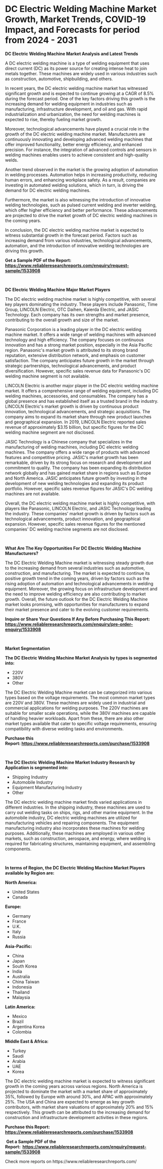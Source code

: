 <p><h1>DC Electric Welding Machine Market Growth, Market Trends, COVID-19 Impact, and Forecasts for period from 2024 - 2031</h1></p><p><strong>DC Electric Welding Machine Market Analysis and Latest Trends</strong></p>
<p><p>A DC electric welding machine is a type of welding equipment that uses direct current (DC) as its power source for creating intense heat to join metals together. These machines are widely used in various industries such as construction, automotive, shipbuilding, and others.</p><p>In recent years, the DC electric welding machine market has witnessed significant growth and is expected to continue growing at a CAGR of 8.5% during the forecast period. One of the key factors driving this growth is the increasing demand for welding equipment in industries such as manufacturing, infrastructure development, and oil and gas. With rapid industrialization and urbanization, the need for welding machines is expected to rise, thereby fueling market growth.</p><p>Moreover, technological advancements have played a crucial role in the growth of the DC electric welding machine market. Manufacturers are continuously innovating and developing advanced welding machines that offer improved functionality, better energy efficiency, and enhanced precision. For instance, the integration of advanced controls and sensors in welding machines enables users to achieve consistent and high-quality welds.</p><p>Another trend observed in the market is the growing adoption of automation in welding processes. Automation helps in increasing productivity, reducing human errors, and enhancing workplace safety. As a result, companies are investing in automated welding solutions, which in turn, is driving the demand for DC electric welding machines.</p><p>Furthermore, the market is also witnessing the introduction of innovative welding technologies, such as pulsed current welding and inverter welding, which offer higher efficiency and better performance. These advancements are projected to drive the market growth of DC electric welding machines in the coming years.</p><p>In conclusion, the DC electric welding machine market is expected to witness substantial growth in the forecast period. Factors such as increasing demand from various industries, technological advancements, automation, and the introduction of innovative welding technologies are driving this growth.</p></p>
<p><strong>Get a Sample PDF of the Report:&nbsp; <a href="https://www.reliableresearchreports.com/enquiry/request-sample/1533908">https://www.reliableresearchreports.com/enquiry/request-sample/1533908</a></strong></p>
<p>&nbsp;</p>
<p><strong>DC Electric Welding Machine Major Market Players</strong></p>
<p><p>The DC electric welding machine market is highly competitive, with several key players dominating the industry. These players include Panasonic, Time Group, LINCOLN Electric, OTC Daihen, Kaierda Electric, and JASIC Technology. Each company has its own strengths and market presence, contributing to the overall growth and size of the market.</p><p>Panasonic Corporation is a leading player in the DC electric welding machine market. It offers a wide range of welding machines with advanced technology and high efficiency. The company focuses on continuous innovation and has a strong market position, especially in the Asia Pacific region. Panasonic's market growth is attributed to its strong brand reputation, extensive distribution network, and emphasis on customer satisfaction. The company anticipates future growth in the market through strategic partnerships, technological advancements, and product diversification. However, specific sales revenue data for Panasonic's DC welding machine segment is not available.</p><p>LINCOLN Electric is another major player in the DC electric welding machine market. It offers a comprehensive range of welding equipment, including DC welding machines, accessories, and consumables. The company has a global presence and has established itself as a trusted brand in the industry. LINCOLN Electric's market growth is driven by continuous product innovation, technological advancements, and strategic acquisitions. The company aims to expand its market share through new product launches and geographical expansion. In 2019, LINCOLN Electric reported sales revenue of approximately $3.15 billion, but specific figures for the DC welding machine segment are not disclosed.</p><p>JASIC Technology is a Chinese company that specializes in the manufacturing of welding machines, including DC electric welding machines. The company offers a wide range of products with advanced features and competitive pricing. JASIC's market growth has been remarkable, driven by its strong focus on research and development and commitment to quality. The company has been expanding its distribution network globally and has gained market share in regions such as Europe and North America. JASIC anticipates future growth by investing in the development of new welding technologies and expanding its product portfolio. However, specific sales revenue figures for JASIC's DC welding machines are not available.</p><p>Overall, the DC electric welding machine market is highly competitive, with players like Panasonic, LINCOLN Electric, and JASIC Technology leading the industry. These companies' market growth is driven by factors such as technological advancements, product innovation, and geographical expansion. However, specific sales revenue figures for the mentioned companies' DC welding machine segments are not disclosed.</p></p>
<p>&nbsp;</p>
<p><strong>What Are The Key Opportunities For DC Electric Welding Machine Manufacturers?</strong></p>
<p><p>The DC Electric Welding Machine market is witnessing steady growth due to the increasing demand from several industries such as automotive, construction, and manufacturing. The market is expected to continue its positive growth trend in the coming years, driven by factors such as the rising adoption of automation and technological advancements in welding equipment. Moreover, the growing focus on infrastructure development and the need to improve welding efficiency are also contributing to market growth. Overall, the future outlook for the DC Electric Welding Machine market looks promising, with opportunities for manufacturers to expand their market presence and cater to the evolving customer requirements.</p></p>
<p><strong>Inquire or Share Your Questions If Any Before Purchasing This Report: <a href="https://www.reliableresearchreports.com/enquiry/pre-order-enquiry/1533908">https://www.reliableresearchreports.com/enquiry/pre-order-enquiry/1533908</a></strong></p>
<p>&nbsp;</p>
<p><strong>Market Segmentation</strong></p>
<p><strong>The DC Electric Welding Machine Market Analysis by types is segmented into:</strong></p>
<p><ul><li>220V</li><li>380V</li><li>Other</li></ul></p>
<p><p>The DC Electric Welding Machine market can be categorized into various types based on the voltage requirements. The most common market types are 220V and 380V. These machines are widely used in industrial and commercial applications for welding purposes. The 220V machines are suitable for smaller scale operations, while the 380V machines are capable of handling heavier workloads. Apart from these, there are also other market types available that cater to specific voltage requirements, ensuring compatibility with diverse welding tasks and environments.</p></p>
<p><strong>Purchase this Report:&nbsp;<a href="https://www.reliableresearchreports.com/purchase/1533908">https://www.reliableresearchreports.com/purchase/1533908</a></strong></p>
<p>&nbsp;</p>
<p><strong>The DC Electric Welding Machine Market Industry Research by Application is segmented into:</strong></p>
<p><ul><li>Shipping Industry</li><li>Automobile Industry</li><li>Equipment Manufacturing Industry</li><li>Other</li></ul></p>
<p><p>The DC electric welding machine market finds varied applications in different industries. In the shipping industry, these machines are used to carry out welding tasks on ships, rigs, and other marine equipment. In the automobile industry, DC electric welding machines are utilized for manufacturing vehicles and repairing components. The equipment manufacturing industry also incorporates these machines for welding purposes. Additionally, these machines are employed in various other markets, such as construction, aerospace, and energy, where welding is required for fabricating structures, maintaining equipment, and assembling components.</p></p>
<p>&nbsp;</p>
<p><strong>In terms of Region, the DC Electric Welding Machine Market Players available by Region are:</strong></p>
<p>
    <p> <strong> North America: </strong>
        <ul>
            <li>United States</li>
            <li>Canada</li>
        </ul>
        </p> 
    <p> <strong> Europe: </strong>
        <ul>
            <li>Germany</li>
            <li>France</li>
            <li>U.K.</li>
            <li>Italy</li>
            <li>Russia</li>
        </ul>
        </p> 
    <p> <strong> Asia-Pacific: </strong>
        <ul>
            <li>China</li>
            <li>Japan</li>
            <li>South Korea</li>
            <li>India</li>
            <li>Australia</li>
            <li>China Taiwan</li>
            <li>Indonesia</li>
            <li>Thailand</li>
            <li>Malaysia</li>
        </ul>
        </p> 
    <p> <strong> Latin America: </strong>
        <ul>
            <li>Mexico</li>
            <li>Brazil</li>
            <li>Argentina Korea</li>
            <li>Colombia</li>
        </ul>
        </p> 
    <p> <strong> Middle East & Africa: </strong>
        <ul>
            <li>Turkey</li>
            <li>Saudi</li>
            <li>Arabia</li>
            <li>UAE</li>
            <li>Korea</li>
        </ul>
    </p>
    </p>
<p><p>The DC electric welding machine market is expected to witness significant growth in the coming years across various regions. North America is projected to dominate the market with a market share of approximately 35%, followed by Europe with around 30%, and APAC with approximately 25%. The USA and China are expected to emerge as key growth contributors, with market share valuations of approximately 20% and 15% respectively. This growth can be attributed to the increasing demand for construction and infrastructure development activities in these regions.</p></p>
<p><strong>Purchase this Report: <a href="https://www.reliableresearchreports.com/purchase/1533908">https://www.reliableresearchreports.com/purchase/1533908</a></strong></p>
<p>&nbsp;<strong>Get a Sample PDF of the Report:&nbsp;&nbsp;<a href="https://www.reliableresearchreports.com/enquiry/request-sample/1533908">https://www.reliableresearchreports.com/enquiry/request-sample/1533908</a></strong></p>
<p><strong></strong></p>
<p>Check more reports on https://www.reliableresearchreports.com/</p>